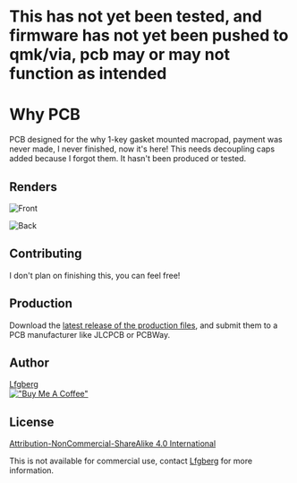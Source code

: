# This has not yet been tested, and firmware has not yet been pushed to qmk/via, pcb may or may not function as intended
# Why PCB

PCB designed for the why 1-key gasket mounted macropad, payment was never made, I never finished, now it's here! This needs decoupling caps added because I forgot them. It hasn't been produced or tested.

## Renders

![Front](https://i.imgur.com/jq22433.png)

![Back](https://i.imgur.com/NbJ1qqy.png)

## Contributing

I don't plan on finishing this, you can feel free!

## Production

Download the [latest release of the production files](https://github.com/lfgberg/maya-mini-pcb/releases), and submit them to a PCB manufacturer like JLCPCB or PCBWay.

## Author
[Lfgberg](https://github.com/lfgberg)
<br>
[!["Buy Me A Coffee"](https://www.buymeacoffee.com/assets/img/custom_images/orange_img.png)](https://www.buymeacoffee.com/lfgberg)

## License
[Attribution-NonCommercial-ShareAlike 4.0 International](https://creativecommons.org/licenses/by-nc-sa/4.0/)

This is not available for commercial use, contact [Lfgberg](https://github.com/lfgberg) for more information.
